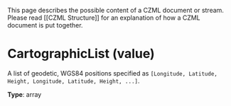 This page describes the possible content of a CZML document or stream.  Please read [[CZML Structure]] for an explanation of how a CZML document is put together.

# CartographicList (value)

A list of geodetic, WGS84 positions specified as `[Longitude, Latitude, Height, Longitude, Latitude, Height, ...]`.

**Type**: array

